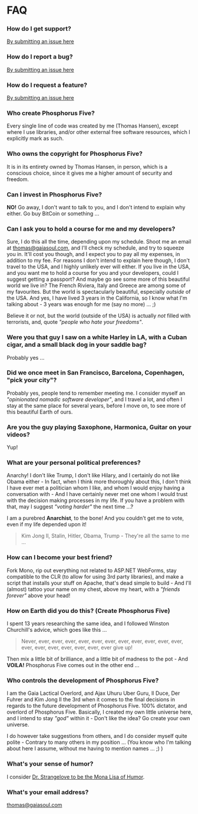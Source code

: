 # FAQ

### How do I get support?

[By submitting an issue here](https://github.com/polterguy/phosphorusfive/issues)

### How do I report a bug?

[By submitting an issue here](https://github.com/polterguy/phosphorusfive/issues)

### How do I request a feature?

[By submitting an issue here](https://github.com/polterguy/phosphorusfive/issues)

### Who create Phosphorus Five?

Every single line of code was created by me (Thomas Hansen), except where I use
libraries, and/or other external free software resources, which I explicitly
mark as such.

### Who owns the copyright for Phosphorus Five?

It is in its entirety owned by Thomas Hansen, in person, which is a conscious choice,
since it gives me a higher amount of security and freedom.

### Can I invest in Phosphorus Five?

__NO!__ Go away, I don't want to talk to you, and I don't intend to explain why either.
Go buy BitCoin or something ...

### Can I ask you to hold a course for me and my developers?

Sure, I do this all the time, depending upon my schedule. Shoot me an email at
thomas@gaiasoul.com, and I'll check my schedule, and try to squeeze you in.
It'll cost you though, and I expect you to pay all my expenses, in addition
to my fee. For reasons I don't intend to explain here though, I don't travel
to the USA, and I highly unlikely ever will either. If you live in the USA, and
you want me to hold a course for you and your developers, could I suggest getting
a passport? And maybe go see some more of this beautiful world we live in? The French
Riviera, Italy and Greece are among some of my favourites. But the world is
spectacularly beautiful, especially _outside_ of the USA. And yes, I have lived
3 years in the California, so I know what I'm talking about - 3 years was enough for
me (say no more) ... ;)

Believe it or not, but the world (outside of the USA) is actually _not_ filled
with terrorists, and, quote _"people who hate your freedoms"_.

### Were you that guy I saw on a white Harley in LA, with a Cuban cigar, and a small black dog in your saddle bag?

Probably yes ...

### Did we once meet in San Francisco, Barcelona, Copenhagen, "pick your city"?

Probably yes, people tend to remember meeting me. I consider myself an _"opinionated nomadic software developer"_,
and I travel a lot, and often I stay at the same place for several years, before I move on,
to see more of this beautiful Earth of ours.

### Are you the guy playing Saxophone, Harmonica, Guitar on your videos?

Yup!

### What are your personal political preferences?

Anarchy! I don't like Trump, I don't like Hilary, and I certainly do not like
Obama either - In fact, when I think more thoroughly about this, I don't think I have ever
met a politician whom I like, and whom I would enjoy having a conversation with - And
I have certainly never met one whom I would trust with the decision making processes in my
life. If you have a problem with that, may I suggest _"voting harder"_
the next time ...?

I am a purebred __Anarchist__, to the bone! And you couldn't get me to vote,
even if my life depended upon it!

> Kim Jong Il, Stalin, Hitler, Obama, Trump - They're all the same to me ...

### How can I become your best friend?

Fork Mono, rip out everything not related to ASP.NET WebForms, stay compatible to
the CLR (to allow for using 3rd party libraries), and make a script that installs
your stuff on Apache, that's dead simple to build - And I'll (almost) tattoo your
name on my chest, above my heart, with a _"friends forever"_ above your head!

### How on Earth did you do this? (Create Phosphorus Five)

I spent 13 years researching the same idea, and I followed Winston Churchill's advice,
which goes like this ...

> Never, ever, ever, ever, ever, ever, ever, ever, ever, ever, ever, ever, ever, ever, ever, ever, ever, ever, ever give up!

Then mix a little bit of brilliance, and a little bit of madness to the pot - And __VOILA!__
Phosphorus Five comes out in the other end ...

### Who controls the development of Phosphorus Five?

I am the Gaia Lactical Overlord, and Ajax Uhuru Uber Guru, Il Duce, Der Fuhrer
and Kim Jong Il the 3rd when it comes to the final decisions in regards to the future development
of Phosphorus Five. 100% dictator, and overlord of Phosphorus Five. Basically, I created
my own little universe here, and I intend to stay _"god"_ within it - Don't like the idea?
Go create your own universe.

I do however take suggestions from others, and I do consider myself quite polite - Contrary to many others
in my position ... (You know who I'm talking about here I assume, without me having to mention names ... ;) )

### What's your sense of humor?

I consider [Dr. Strangelove to be the Mona Lisa of Humor](https://www.youtube.com/watch?v=A9ihKq34Ozc).

### What's your email address?

thomas@gaiasoul.com
